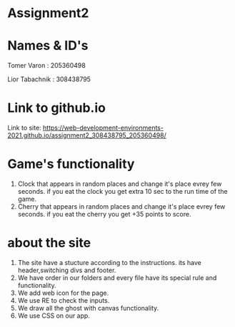 # Assignment2

# Names & ID's
Tomer Varon : 205360498

Lior Tabachnik : 308438795

# Link to github.io
Link to site: https://web-development-environments-2021.github.io/assignment2_308438795_205360498/

# Game's functionality
1. Clock that appears in random places and change it's place evrey few seconds. if you eat the clock you get extra 10 sec to the run time of the game.
2. Cherry that appears in random places and change it's place evrey few seconds.  if you eat the cherry you get +35 points to score.

# about the site
1. The site have a stucture according to the instructions. its have header,switching divs and footer.
2. We have order in our folders and every file have its special rule and functionality.
3. We add web icon for the page.
4. We use RE to check the inputs.
5. We draw all the ghost with canvas functionality.
6. We use CSS on our app.
